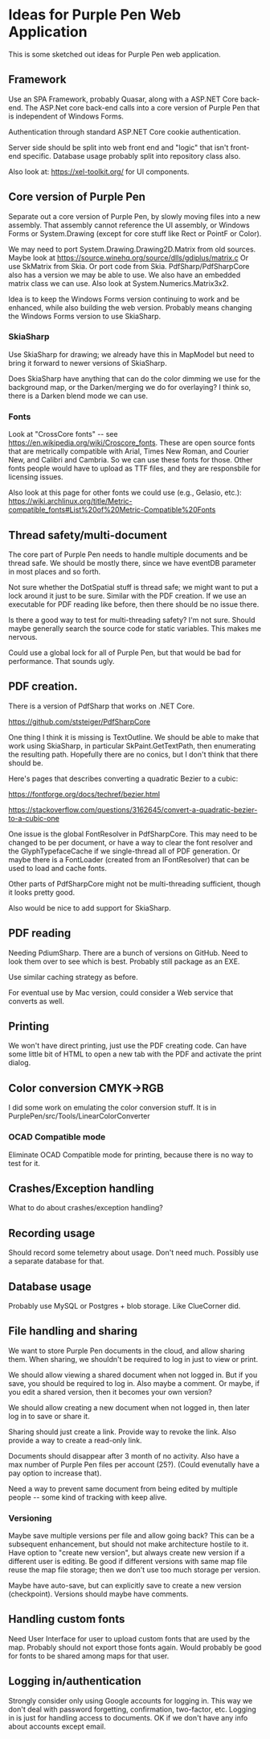 # Ideas for Purple Pen Web Application

This is some sketched out ideas for Purple Pen web application.

## Framework

Use an SPA Framework, probably Quasar, along with a ASP.NET Core back-end. The
ASP.Net core back-end calls into a core version of Purple Pen that is independent
of Windows Forms.

Authentication through standard ASP.NET Core cookie authentication.

Server side should be split into web front end and "logic" that isn't
front-end specific. Database usage probably split into repository class
also.

Also look at: https://xel-toolkit.org/ for UI components.

## Core version of Purple Pen

Separate out a core version of Purple Pen, by slowly moving files into 
a new assembly. That assembly cannot reference the UI assembly, or 
Windows Forms or System.Drawing (except for core stuff like Rect or PointF
or Color).

We may need to port System.Drawing.Drawing2D.Matrix from old sources.
Maybe look at https://source.winehq.org/source/dlls/gdiplus/matrix.c
Or use SkMatrix from Skia. Or port code from Skia. PdfSharp/PdfSharpCore also
has a version we may be able to use. We also have an embedded matrix
class we can use. Also look at System.Numerics.Matrix3x2.

Idea is to keep the Windows Forms version continuing to work and be enhanced,
while also building the web version. Probably means changing the Windows
Forms version to use SkiaSharp.

### SkiaSharp

Use SkiaSharp for drawing; we already have this in MapModel but need
to bring it forward to newer versions of SkiaSharp.

Does SkiaSharp have anything that can do the color dimming we
use for the background map, or the Darken/merging we do for overlaying?
I think so, there is a Darken blend mode we can use.

### Fonts

Look at "CrossCore fonts" -- see https://en.wikipedia.org/wiki/Croscore_fonts.
These are open source fonts that are metrically compatible with Arial, Times New Roman, and Courier New,
and Calibri and Cambria. So we can use these fonts for those. Other fonts people would
have to upload as TTF files, and they are responsbile for licensing issues.

Also look at this page for other fonts we could use (e.g., Gelasio, etc.): 
https://wiki.archlinux.org/title/Metric-compatible_fonts#List%20of%20Metric-Compatible%20Fonts


## Thread safety/multi-document

The core part of Purple Pen needs to handle multiple documents and 
be thread safe. We should be mostly there, since we have eventDB parameter
in most places and so forth.

Not sure whether the DotSpatial stuff is thread safe; we might want to 
put a lock around it just to be sure. Similar with the PDF creation.
If we use an executable for PDF reading like before, then there should be
no issue there.

Is there a good way to test for multi-threading safety? I'm not sure. Should
maybe generally search the source code for static variables. This makes me
nervous.

Could use a global lock for all of Purple Pen, but that would be bad for performance.
That sounds ugly.

## PDF creation.

There is a version of PdfSharp that works on .NET Core. 

https://github.com/ststeiger/PdfSharpCore

One thing I think it is missing is TextOutline. We should be able to make
that work using SkiaSharp, in particular SkPaint.GetTextPath, then enumerating
the resulting path. Hopefully there are no conics, but I don't think
that there should be.

Here's pages that describes converting a quadratic Bezier to a cubic:

https://fontforge.org/docs/techref/bezier.html

https://stackoverflow.com/questions/3162645/convert-a-quadratic-bezier-to-a-cubic-one

One issue is the global FontResolver in PdfSharpCore. This may need to be changed
to be per document, or have a way to clear the font resolver and the GlyphTypefaceCache if we single-thread 
all of PDF generation. Or maybe there is a FontLoader (created from an IFontResolver) that
can be used to load and cache fonts.

Other parts of PdfSharpCore might not be multi-threading sufficient, though it looks pretty good.

Also would be nice to add support for SkiaSharp.

## PDF reading

Needing PdiumSharp. There are a bunch of versions on GitHub. Need to look
them over to see which is best. Probably still package as an EXE.

Use similar caching strategy as before.

For eventual use by Mac version, could consider a Web service that converts
as well.

## Printing

We won't have direct printing, just use the PDF creating code. Can have
some little bit of HTML to open a new tab with the PDF and activate
the print dialog.

## Color conversion CMYK->RGB

I did some work on emulating the color conversion stuff. It is in 
PurplePen/src/Tools/LinearColorConverter

### OCAD Compatible mode

Eliminate OCAD Compatible mode for printing, because there is no way to test for it.

## Crashes/Exception handling

What to do about crashes/exception handling?

## Recording usage

Should record some telemetry about usage. Don't need much. Possibly use a separate database
for that.

## Database usage

Probably use MySQL or Postgres + blob storage. Like ClueCorner did.

## File handling and sharing

We want to store Purple Pen documents in the cloud, and allow sharing them. When sharing, we shouldn't
be required to log in just to view or print.

We should allow viewing a shared document when not logged in. But if you save, you should be 
required to log in. Also maybe a comment. Or maybe, if you edit a shared version,
then it becomes your own version?

We should allow creating a new document when not logged in, then later log in to save or share it. 

Sharing should just create a link. Provide way to revoke the link. Also provide a way to create 
a read-only link.

Documents should disappear after 3 month of no activity. Also have a  
max number of Purple Pen files per account (25?). (Could evenutally have a pay option to increase
that).

Need a way to prevent same document from being edited by multiple people -- some kind of tracking
with keep alive.

### Versioning

Maybe save multiple versions per file and allow going back? This can be a subsequent enhancement, but
should not make architecture hostile to it. Have option to "create new version", but always create new
version if a different user is editing. Be good if different versions with same map file reuse
the map file storage; then we don't use too much storage per version.

Maybe have auto-save, but can explicitly save to create a new version (checkpoint). Versions should
maybe have comments.

## Handling custom fonts 

Need User Interface for user to upload custom fonts that are used by the map. Probably should
not export those fonts again. Would probably be good for fonts to be shared among maps for that user.

## Logging in/authentication

Strongly consider only using Google accounts for logging in. This way we don't deal with password
forgetting, confirmation, two-factor, etc. Logging in is just for handling access to documents.
OK if we don't have any info about accounts except email.
